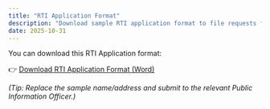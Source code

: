 ```yaml
---
title: "RTI Application Format"
description: "Download sample RTI application format to file requests for information."
date: 2025-10-31
---
```


You can download this RTI Application format:

👉 [Download RTI Application Format (Word)](/files/rti-application-format.docx)

*(Tip: Replace the sample name/address and submit to the relevant Public Information Officer.)*
